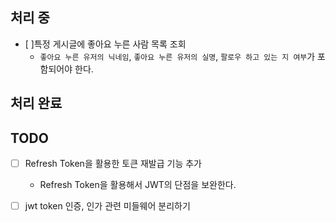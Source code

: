 ## 처리 중
- [ ]특정 게시글에 좋아요 누른 사람 목록 조회
    - `좋아요 누른 유저의 닉네임`, `좋아요 누른 유저의 실명`, `팔로우 하고 있는 지 여부`가 포함되어야 한다.

## 처리 완료

## TODO
- [ ] Refresh Token을 활용한 토큰 재발급 기능 추가
    - Refresh Token을 활용해서 JWT의 단점을 보완한다.
- [ ] jwt token 인증, 인가 관련 미들웨어 분리하기


